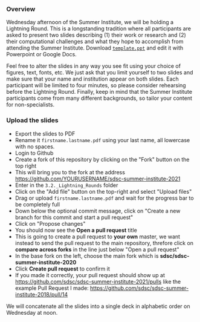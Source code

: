 
### Overview

Wednesday afternoon of the Summer Institute, we will be holding a Lightning Round. This is a
longstanding tradition where all participants are asked to present two slides describing (1) their
work or research and (2) their computational challenges and what they hope to accomplish
from attending the Summer Institute.
Download [`template.ppt`](https://github.com/sdsc/sdsc-summer-institute-2021/blob/main/3.2._Lightning_Rounds/template.ppt) and edit it with Powerpoint or Google Docs.

Feel free to alter the slides in any way you see fit using your choice of figures, text, fonts, etc.
We just ask that you limit yourself to two slides and make sure that your name and institution appear on both slides. Each participant will be limited to four minutes, so please consider rehearsing before the Lightning Round. Finally, keep in mind that the Summer Institute participants come from many different backgrounds, so tailor your content for non-specialists.

### Upload the slides

* Export the slides to PDF
* Rename it `firstname.lastname.pdf` using your last name, all lowercase with no spaces.
* Login to Github
* Create a fork of this repository by clicking on the "Fork" button on the top right
* This will bring you to the fork at the address <https://github.com/YOURUSERNAME/sdsc-summer-institute-2021>
* Enter in the `3.2._Lightning_Rounds` folder
* Click on the "Add file" button on the top-right and select "Upload files"
* Drag or upload `firstname.lastname.pdf` and wait for the progress bar to be completely full
* Down below the optional commit message, click on "Create a new branch for this commit and start a pull request"
* Click on "Propose changes"
* You should now see the **Open a pull request** title
* This is going to create a pull request to **your own** master, we want instead to send the pull request to the main repository, threfore click on **compare across forks** in the line just below "Open a pull request"
* In the base fork on the left, choose the main fork which is **sdsc/sdsc-summer-institute-2020**
* Click **Create pull request**  to confirm it
* If you made it correctly, your pull request should show up at <https://github.com/sdsc/sdsc-summer-institute-2021/pulls> like the example Pull Request I made: <https://github.com/sdsc/sdsc-summer-institute-2018/pull/14>

We will concatenate all the slides into a single deck in alphabetic order on Wednesday at noon.

